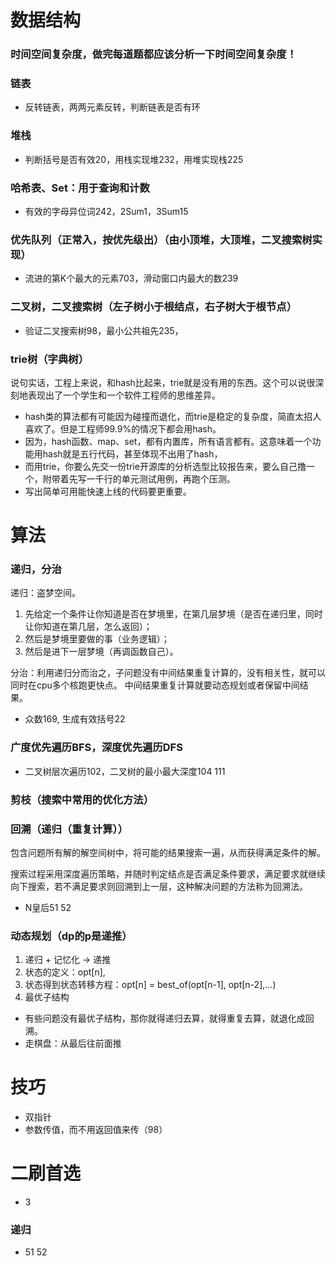 # 数据结构
### 时间空间复杂度，做完每道题都应该分析一下时间空间复杂度！

### 链表
* 反转链表，两两元素反转，判断链表是否有环
    
### 堆栈
* 判断括号是否有效20，用栈实现堆232，用堆实现栈225

### 哈希表、Set：用于查询和计数
* 有效的字母异位词242，2Sum1，3Sum15

### 优先队列（正常入，按优先级出）（由小顶堆，大顶堆，二叉搜索树实现）
* 流进的第K个最大的元素703，滑动窗口内最大的数239

### 二叉树，二叉搜索树（左子树小于根结点，右子树大于根节点）
* 验证二叉搜索树98，最小公共祖先235，
    
### trie树（字典树）
说句实话，工程上来说，和hash比起来，trie就是没有用的东西。这个可以说很深刻地表现出了一个学生和一个软件工程师的思维差异。
* hash类的算法都有可能因为碰撞而退化，而trie是稳定的复杂度，简直太招人喜欢了。但是工程师99.9%的情况下都会用hash。
* 因为，hash函数、map、set，都有内置库，所有语言都有。这意味着一个功能用hash就是五行代码，甚至体现不出用了hash，
* 而用trie，你要么先交一份trie开源库的分析选型比较报告来，要么自己撸一个，附带着先写一千行的单元测试用例，再跑个压测。
* 写出简单可用能快速上线的代码要更重要。

# 算法
### 递归，分治
递归：盗梦空间。
1. 先给定一个条件让你知道是否在梦境里，在第几层梦境（是否在递归里，同时让你知道在第几层，怎么返回）；
2. 然后是梦境里要做的事（业务逻辑）；
3. 然后是进下一层梦境（再调函数自己）。

分治：利用递归分而治之，子问题没有中间结果重复计算的，没有相关性，就可以同时在cpu多个核跑更快点。
中间结果重复计算就要动态规划或者保留中间结果。

* 众数169, 生成有效括号22

### 广度优先遍历BFS，深度优先遍历DFS
* 二叉树层次遍历102，二叉树的最小最大深度104 111

### 剪枝（搜索中常用的优化方法）

### 回溯（递归（重复计算））
包含问题所有解的解空间树中，将可能的结果搜索一遍，从而获得满足条件的解。

搜索过程采用深度遍历策略，并随时判定结点是否满足条件要求，满足要求就继续向下搜索，若不满足要求则回溯到上一层，这种解决问题的方法称为回溯法。

* N皇后51 52

### 动态规划（dp的p是递推）
1. 递归 + 记忆化 -> 递推
2. 状态的定义：opt[n], 
3. 状态得到状态转移方程：opt[n] = best_of(opt[n-1], opt[n-2],...)
4. 最优子结构

* 有些问题没有最优子结构，那你就得递归去算，就得重复去算，就退化成回溯。
* 走棋盘：从最后往前面推


# 技巧

* 双指针
* 参数传值，而不用返回值来传（98）

# 二刷首选
* 3

### 递归
* 51 52